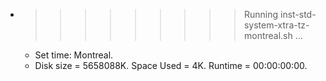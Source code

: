 * >>>>>>>>> Running inst-std-system-xtra-tz-montreal.sh ...
  * Set time: Montreal.
  * Disk size = 5658088K. Space Used = 4K. Runtime = 00:00:00:00.
